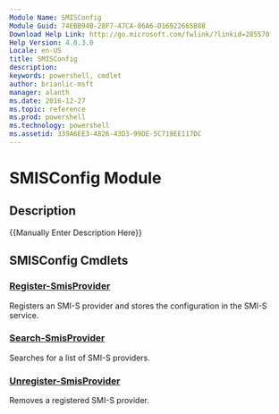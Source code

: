 ```yaml
---
Module Name: SMISConfig
Module Guid: 74EBB94B-28F7-47CA-86A6-D16922665B88
Download Help Link: http://go.microsoft.com/fwlink/?linkid=285570
Help Version: 4.0.3.0
Locale: en-US
title: SMISConfig
description: 
keywords: powershell, cmdlet
author: brianlic-msft
manager: alanth
ms.date: 2016-12-27
ms.topic: reference
ms.prod: powershell
ms.technology: powershell
ms.assetid: 339A6EE3-4826-43D3-99DE-5C719EE117DC
---
```


# SMISConfig Module
## Description
{{Manually Enter Description Here}}

## SMISConfig Cmdlets
### [Register-SmisProvider](./Register-SmisProvider.md)
Registers an SMI-S provider and stores the configuration in the SMI-S service.

### [Search-SmisProvider](./Search-SmisProvider.md)
Searches for a list of SMI-S providers.

### [Unregister-SmisProvider](./Unregister-SmisProvider.md)
Removes a registered SMI-S provider.

